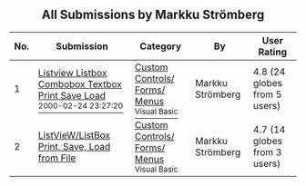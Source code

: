 ﻿<div align="center">

## All Submissions by Markku Strömberg

</div>

No.  | Submission | Category | By   | User Rating
---- | ---------- | -------- | ---- | -----------
1 | [Listview Listbox Combobox Textbox Print Save Load<br /><sup>2000-02-24 23:27:20</sup>](https://github.com/Planet-Source-Code/markku-str-mberg-listview-listbox-combobox-textbox-print-save-load__1-6239) | [Custom Controls/ Forms/  Menus<br /><sup>Visual Basic</sup>](../ByCategory/custom-controls-forms-menus__1-4.md) | Markku Strömberg | 4.8 (24 globes from 5 users)
2 | [ListVieW/ListBox Print, Save, Load from File<br />](https://github.com/Planet-Source-Code/markku-str-mberg-listview-listbox-print-save-load-from-file__1-1648) | [Custom Controls/ Forms/  Menus<br /><sup>Visual Basic</sup>](../ByCategory/custom-controls-forms-menus__1-4.md) | Markku Strömberg | 4.7 (14 globes from 3 users)
